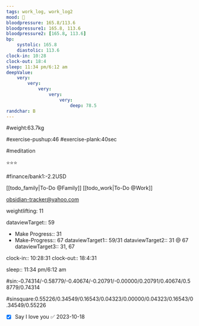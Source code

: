 ```yaml
---
tags: work_log, work_log2
mood: 🙂
bloodpressure: 165.8/113.6
bloodpressure1: 165.8, 113.6
bloodpressure2: [165.8, 113.6]
bp:
    systolic: 165.8
    diastolic: 113.6
clock-in: 10:28
clock-out: 18:4
sleep: 11:34 pm/6:12 am
deepValue: 
    very: 
        very: 
            very: 
                very: 
                    very: 
                        deep: 78.5
randchar: B
---
```


#weight:63.7kg

#exercise-pushup:46
#exercise-plank:40sec

#meditation

⭐⭐⭐


#finance/bank1:-2.2USD

[[todo_family|To-Do @Family]]
[[todo_work|To-Do @Work]]

obsidian-tracker@yahoo.com

weightlifting: 11

dataviewTarget:: 59
- Make Progress:: 31
- Make-Progress:: 67
dataviewTarget1:: 59/31
dataviewTarget2:: 31 @ 67
dataviewTarget3:: 31, 67

clock-in:: 10:28:31
clock-out:: 18:4:31

sleep:: 11:34 pm/6:12 am

#sin:-0.74314/-0.58779/-0.40674/-0.20791/-0.00000/0.20791/0.40674/0.58779/0.74314

#sinsquare:0.55226/0.34549/0.16543/0.04323/0.00000/0.04323/0.16543/0.34549/0.55226

- [x] Say I love you ✅ 2023-10-18

